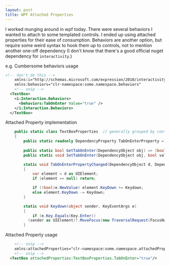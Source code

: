 ```yaml
---
layout: post
title: WPF Attached Properties
---
```


I worked munging around in wpf today.  There were several behaviors I wanted to attach to some templated controls.
I ended up using attached properties for their ease of consumption.
Behaviors are another option, but require some weird syntax to hook them up to controls, not to mention another one-off dependency (I don't know that there's a good official nuget dependency for `interactivity`.)  

e.g. Cumbersome behaviors usage
```xml
<!-- don't do this -->
    xmlns:i="http://schemas.microsoft.com/expression/2010/interactivity"
    xmlns:behaviors="clr-namespace:some.namespace.behaviors"
    <!-- snip -->
  <TextBox>
    <i:Interaction.Behaviors>
      <behaviors:TabOnEnter Value="true" />
    </i:Interaction.Behaviors>
  </TextBox>
```

Attached Property implementation
```c#
	public static class TextBoxProperties  // generally grouped by control type of set of behaviors 
	{
		public static readonly DependencyProperty TabOnEnterProperty = DependencyProperty.RegisterAttached("TabOnEnter", typeof(bool), typeof(TextBoxProperties), new UIPropertyMetadata(TabOnEnterPropertyChanged));
    
 		public static bool GetTabOnEnter(DependencyObject obj) => (bool)obj.GetValue(TabOnEnterProperty);
		public static void SetTabOnEnter(DependencyObject obj, bool value) => obj.SetValue(TabOnEnterProperty, value);

		static void TabOnEnterPropertyChanged(DependencyObject d, DependencyPropertyChangedEventArgs e)
		{
			var element = d as UIElement;
			if (element == null) return;

			if ((bool)e.NewValue) element.KeyDown += Keydown;
			else element.KeyDown -= Keydown;
		}

		static void Keydown(object sender, KeyEventArgs e)
		{
			if (e.Key.Equals(Key.Enter))
          (sender as UIElement)?.MoveFocus(new TraversalRequest(FocusNavigationDirection.Next));
		}
```

Attached Property usage
```xml
    <!-- snip -->
    xmlns:attachedProperties="clr-namespace:some.namespace.attachedProperties"
    <!-- snip -->
  <TextBox attachedProperties:TextBoxProperties.TabOnEnter="true"/>
```
